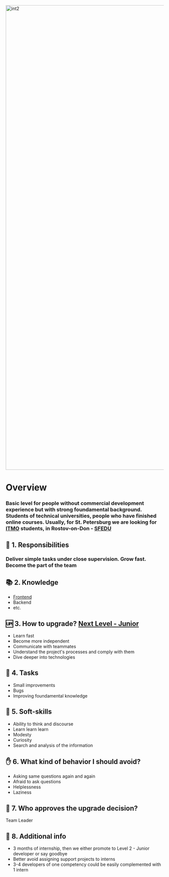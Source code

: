 <img width="1475" alt="int2" src="https://user-images.githubusercontent.com/47868427/120196414-7f96c600-c228-11eb-8eb1-32574c8b6bbc.png">

     
# Overview
### Basic level for people without commercial development experience but with strong foundamental background. Students of technical universities, people who have finished online courses. Usually, for St. Petersburg we are looking for [ITMO](https://itmo.ru/ru/) students, in Rostov-on-Don - [SFEDU](https://sfedu.ru/)

## 🦉 1. Responsibilities
### Deliver simple tasks under close supervision. Grow fast. Become the part of the team

## 📚 2. Knowledge
- [Frontend](/hard-skills/frontend/Level%201%20-%20Intern.md)
- Backend
- etc.

## 🆙 3. How to upgrade? [Next Level - Junior](/shared/grades/Level%202%20-%20Junior.md)
- Learn fast
- Become more independent
- Communicate with teammates
- Understand the project's processes and comply with them
- Dive deeper into technologies

## 🎯 4. Tasks
- Small improvements
- Bugs
- Improving foundamental knowledge

## 🍦 5. Soft-skills
- Ability to think and discourse
- Learn learn learn
- Modesty
- Curiosity
- Search and analysis of the information

## ✋ 6. What kind of behavior I should avoid?
- Asking same questions again and again
- Afraid to ask questions
- Helplessness
- Laziness

## 🙍 7. Who approves the upgrade decision?
Team Leader

## 🥪 8. Additional info
- 3 months of internship, then we either promote to Level 2 - Junior developer or say goodbye
- Better avoid assigning support projects to interns
- 3-4 developers of one competency could be easily complemented with 1 intern
